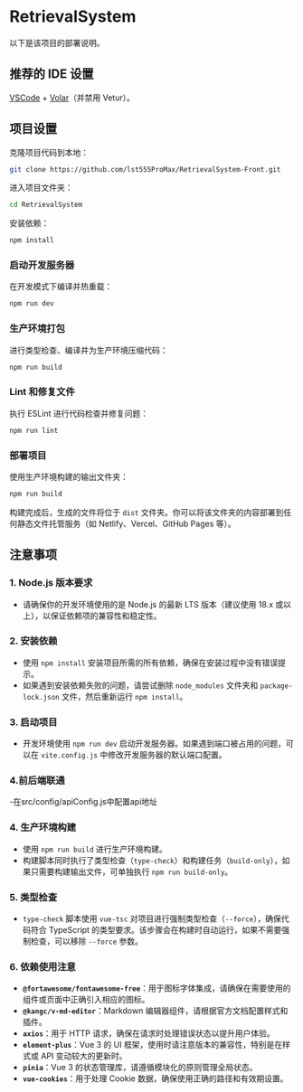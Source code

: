 # RetrievalSystem

以下是该项目的部署说明。

## 推荐的 IDE 设置

[VSCode](https://code.visualstudio.com/) + [Volar](https://marketplace.visualstudio.com/items?itemName=Vue.volar)（并禁用 Vetur）。



## 项目设置

克隆项目代码到本地：

   ```bash
   git clone https://github.com/lst555ProMax/RetrievalSystem-Front.git
   ```

进入项目文件夹：

   ```bash
   cd RetrievalSystem
   ```

安装依赖：

   ```bash
   npm install
   ```

### 启动开发服务器

在开发模式下编译并热重载：

```bash
npm run dev
```

### 生产环境打包

进行类型检查、编译并为生产环境压缩代码：

```bash
npm run build
```

### Lint 和修复文件

执行 ESLint 进行代码检查并修复问题：

```bash
npm run lint
```

### 部署项目

使用生产环境构建的输出文件夹：

   ```bash
   npm run build
   ```

构建完成后，生成的文件将位于 `dist` 文件夹。你可以将该文件夹的内容部署到任何静态文件托管服务（如 Netlify、Vercel、GitHub Pages 等）。

## 注意事项

### 1. Node.js 版本要求
- 请确保你的开发环境使用的是 Node.js 的最新 LTS 版本（建议使用 18.x 或以上），以保证依赖项的兼容性和稳定性。

### 2. 安装依赖
- 使用 `npm install` 安装项目所需的所有依赖，确保在安装过程中没有错误提示。
- 如果遇到安装依赖失败的问题，请尝试删除 `node_modules` 文件夹和 `package-lock.json` 文件，然后重新运行 `npm install`。

### 3. 启动项目
- 开发环境使用 `npm run dev` 启动开发服务器。如果遇到端口被占用的问题，可以在 `vite.config.js` 中修改开发服务器的默认端口配置。

### 4.前后端联通
-在src/config/apiConfig.js中配置api地址

### 4. 生产环境构建
- 使用 `npm run build` 进行生产环境构建。
- 构建脚本同时执行了类型检查（`type-check`）和构建任务（`build-only`），如果只需要构建输出文件，可单独执行 `npm run build-only`。

### 5. 类型检查
- `type-check` 脚本使用 `vue-tsc` 对项目进行强制类型检查（`--force`），确保代码符合 TypeScript 的类型要求。该步骤会在构建时自动运行，如果不需要强制检查，可以移除 `--force` 参数。

### 6. 依赖使用注意
- **`@fortawesome/fontawesome-free`**：用于图标字体集成，请确保在需要使用的组件或页面中正确引入相应的图标。
- **`@kangc/v-md-editor`**：Markdown 编辑器组件，请根据官方文档配置样式和插件。
- **`axios`**：用于 HTTP 请求，确保在请求时处理错误状态以提升用户体验。
- **`element-plus`**：Vue 3 的 UI 框架，使用时请注意版本的兼容性，特别是在样式或 API 变动较大的更新时。
- **`pinia`**：Vue 3 的状态管理库，请遵循模块化的原则管理全局状态。
- **`vue-cookies`**：用于处理 Cookie 数据，确保使用正确的路径和有效期设置。




